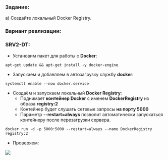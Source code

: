 ### Задание:

a) Создайте локальный Docker Registry.

### Вариант реализации:

### SRV2-DT:

- Установим пакет для работы с **Docker**:

```
apt-get update && apt-get install -y docker-engine
```

- Запускаем и добавляем в автозагрузку службу **docker**:

```
systemctl enable --now docker.service
```

- Создаём и запускаем локальный **Docker Registry**:
    - Поднимает **контейнер Docker** с именем **DockerRegistry** из образа **registry:2** 
    - Контейнер будет слушать сетевые запросы **на порту 5000**
    - Параметр **--restart=always** позволит автоматически запускаться контейнеру после перезагрузки сервера.

```
docker run -d -p 5000:5000 --restart=always --name DockerRegistry registry:2
```

- Проверяем:

![](https://sysahelper.ru/pluginfile.php/841/mod_page/content/2/image.png)
